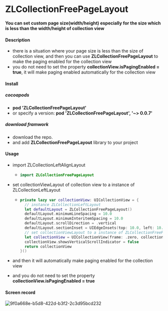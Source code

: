 # ZLCollectionFreePageLayout
**You can set custom page size(width/height) especially for the size which is less than the width/height of collection view**



#### Description

-  there is a situation where your page size is less than the size of collection view, and then you can use **ZLCollectionFreePageLayout** to make the paging enabled for the collection view
-  you do not need to set the property **collectionView.isPagingEnabled = true**, it will make paging enabled automatically for the collection view



#### Install

##### cocoapods

- **pod 'ZLCollectionFreePageLayout'**
- or specify a version:  **pod 'ZLCollectionFreePageLayout', '~> 0.0.7'**

##### download framwork

- download the repo.
- and add **ZLCollectionFreePageLayout**  library to your project

#### Usage

- import ZLCollectionLeftAlignLayout

  - ```swift
    import ZLCollectionFreePageLayout
    ```

- set collectionViewLayout of collection view to a instance of ZLCollectionLeftLayout

  - ```swift
    private lazy var collectionView: UICollectionView = {
      // instance ZLCollectionLeftLayout
      let defaultLayout = ZLCollectionFreePageLayout()
      defaultLayout.minimumLineSpacing = 10.0
      defaultLayout.minimumInteritemSpacing = 10.0
      defaultLayout.scrollDirection = .vertical
      defaultLayout.sectionInset = UIEdgeInsets(top: 10.0, left: 10.0, bottom: 20.0, right: 10.0)
      // set collectionViewLayout to a instance of ZLCollectionFreePageLayout
      let collectionView = UICollectionView(frame: .zero, collectionViewLayout: defaultLayout)
      collectionView.showsVerticalScrollIndicator = false
      return collectionView
    }()
    ```

- and then it will automatically make paging enabled for the collection view

- and you do not need to set the property **collectionView.isPagingEnabled = true**


#### Screen record
![9f0a668e-b5d8-422d-b3f2-2c3d95bcd232](https://github.com/TsinHzl/ZLCollectionFreePageLayout/assets/9133239/d797c804-9cde-4ff9-b8f9-ca2de9dc5940)


  
